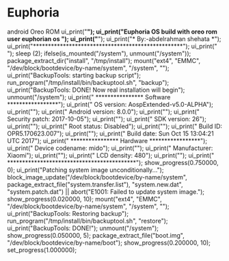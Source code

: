 # Euphoria
android Oreo ROM 
ui_print("**************************************************");
ui_print("Euphoria OS build with oreo rom user euphorian os ");
ui_print("**************************************************");
ui_print("*          By:-abdelrahman shehata               *");
ui_print("**************************************************");
ui_print(" ");
sleep (2);
ifelse(is_mounted("/system"), unmount("/system"));
package_extract_dir("install", "/tmp/install");
mount("ext4", "EMMC", "/dev/block/bootdevice/by-name/system", "/system", "");
ui_print("BackupTools: starting backup script");
run_program("/tmp/install/bin/backuptool.sh", "backup");
ui_print("BackupTools: DONE! Now real installation will begin");
unmount("/system");
ui_print(" **************** Software *****************");
ui_print(" OS version: AospExtended-v5.0-ALPHA");
ui_print("");
ui_print(" Android version: 8.0.0");
ui_print("");
ui_print(" Security patch: 2017-10-05");
ui_print("");
ui_print(" SDK version: 26");
ui_print("");
ui_print(" Root status: Disabled");
ui_print("");
ui_print(" Build ID: OPR5.170623.007");
ui_print("");
ui_print(" Build date: Sun Oct 15 13:04:21 UTC 2017");
ui_print(" **************** Hardware *****************");
ui_print(" Device codename: mido");
ui_print("");
ui_print(" Manufacturer: Xiaomi");
ui_print("");
ui_print(" LCD density: 480");
ui_print("");
ui_print(" *******************************************");
show_progress(0.750000, 0);
ui_print("Patching system image unconditionally...");
block_image_update("/dev/block/bootdevice/by-name/system", package_extract_file("system.transfer.list"), "system.new.dat", "system.patch.dat") ||
  abort("E1001: Failed to update system image.");
show_progress(0.020000, 10);
mount("ext4", "EMMC", "/dev/block/bootdevice/by-name/system", "/system", "");
ui_print("BackupTools: Restoring backup");
run_program("/tmp/install/bin/backuptool.sh", "restore");
ui_print("BackupTools: DONE!");
unmount("/system");
show_progress(0.050000, 5);
package_extract_file("boot.img", "/dev/block/bootdevice/by-name/boot");
show_progress(0.200000, 10);
set_progress(1.000000);
